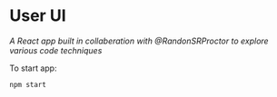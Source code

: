 # User UI

_A React app built in collaberation with @RandonSRProctor to explore various code techniques_

To start app:

```
npm start
```
